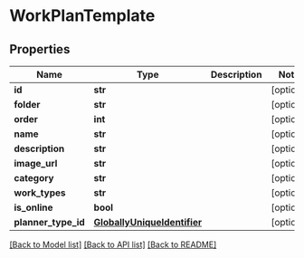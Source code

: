 # WorkPlanTemplate

## Properties
Name | Type | Description | Notes
------------ | ------------- | ------------- | -------------
**id** | **str** |  | [optional] 
**folder** | **str** |  | [optional] 
**order** | **int** |  | [optional] 
**name** | **str** |  | [optional] 
**description** | **str** |  | [optional] 
**image_url** | **str** |  | [optional] 
**category** | **str** |  | [optional] 
**work_types** | **str** |  | [optional] 
**is_online** | **bool** |  | [optional] 
**planner_type_id** | [**GloballyUniqueIdentifier**](GloballyUniqueIdentifier.md) |  | [optional] 

[[Back to Model list]](../README.md#documentation-for-models) [[Back to API list]](../README.md#documentation-for-api-endpoints) [[Back to README]](../README.md)

